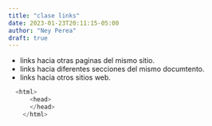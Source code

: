 ```yaml
---
title: "clase links"
date: 2023-01-23T20:11:15-05:00
author: "Ney Perea"
draft: true
---
```


* links hacia otras paginas del mismo sitio.
* links hacia diferentes secciones del mismo documtento.
* links hacia otros sitios web.





```python
  <html>
      <head>
      </head>
    </html>
```